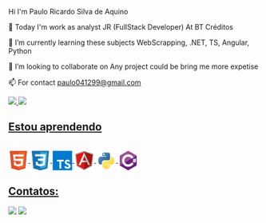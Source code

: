 Hi I'm Paulo Ricardo Silva de Aquino

🔭 Today I'm work as analyst JR (FullStack Developer) At BT Créditos

🌱 I’m currently learning these subjects WebScrapping, .NET, TS, Angular, Python

👯 I’m looking to collaborate on Any project could be bring me more expetise

📫 For contact paulo041299@gmail.com

<div>
  <a href="https://github.com/paulo-aquino-dev">
  <img loading="lazy" height="180em" src="https://github-readme-stats.vercel.app/api?username=paulo-aquino-dev&show_icons=true&theme=dracula&count_private=true"/>
  <img loading="lazy" height="180em" src="https://github-readme-stats.vercel.app/api/top-langs/?username=paulo-aquino-dev&layout=compact&langs_count=7&theme=dracula"/>
</div>

## Estou aprendendo

<div style="display: inline_block"><br>
  <img align="center" alt="Gabriel-HTML" height="40" width="40" src="https://raw.githubusercontent.com/devicons/devicon/master/icons/html5/html5-original.svg">
  <img align="center" alt="Gabriel-CSS" height="40" width="40" src="https://raw.githubusercontent.com/devicons/devicon/master/icons/css3/css3-original.svg">
  <img align="center" alt="Gabriel-Ts" height="40" width="40" src="https://raw.githubusercontent.com/devicons/devicon/master/icons/typescript/typescript-plain.svg">
  <img align="center" alt="Gabriel-Angular" height="40" width="40" src="https://github.com/devicons/devicon/blob/master/icons/angularjs/angularjs-original.svg">
  <img align="center" alt="Gabriel-Python" height="40" width="40" src="https://raw.githubusercontent.com/devicons/devicon/master/icons/python/python-original.svg">
  <img align="center" alt="Gabriel-Csharp" height="40" width="40" src="https://raw.githubusercontent.com/devicons/devicon/master/icons/csharp/csharp-original.svg">
</div>

## Contatos:

<div>
  <a href = "mailto:paulo041299@gmail.com"><img loading="lazy" src="https://img.shields.io/badge/Gmail-D14836?style=for-the-badge&logo=gmail&logoColor=white" target="_blank"></a>
  <a href="https://www.linkedin.com/in/paulo-aquino" target="_blank"><img loading="lazy" src="https://img.shields.io/badge/-LinkedIn-%240077B5?style=for-the-badge&logo=linkedin&logoColor=white" target="_blank"></a>   
</div>
